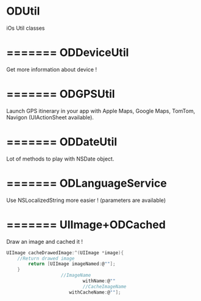 ODUtil
=======

iOs Util classes

=======
ODDeviceUtil
=======
Get more information about device !

=======
ODGPSUtil
=======

Launch GPS itinerary in your app with Apple Maps, Google Maps, TomTom, Navigon (UIActionSheet available).

=======
ODDateUtil
=======

Lot of methods to play with NSDate object.

=======
ODLanguageService
=======

Use NSLocalizedString more easier ! (parameters are available)

=======
UIImage+ODCached
=======

Draw an image and cached it !

```c
UIImage cacheDrawedImage:^(UIImage *image){
	//Return drawed image
        return [UIImage imageNamed:@""];
    }
    			    //ImageName
                            withName:@""
                            //CacheImageName
                       withCacheName:@""];
```
